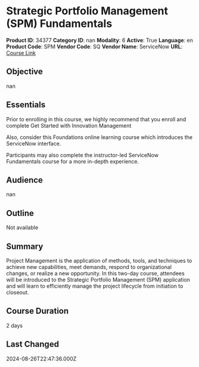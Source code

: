 # Strategic Portfolio Management (SPM) Fundamentals

**Product ID**: 34377
**Category ID**: nan
**Modality**: 6
**Active**: True
**Language**: en
**Product Code**: SPM
**Vendor Code**: SQ
**Vendor Name**: ServiceNow
**URL**: [Course Link](https://www.fastlaneus.com/course/servicenow-spm)

## Objective
nan

## Essentials
Prior to enrolling in this course, we highly recommend that you enroll and complete Get Started with Innovation Management

Also, consider this Foundations online learning course which introduces the ServiceNow interface.

Participants may also complete the instructor-led ServiceNow Fundamentals course for a more in-depth experience.

## Audience
nan

## Outline
Not available

## Summary
Project Management is the application of methods, tools, and techniques to achieve new capabilities, meet demands, respond to organizational changes, or realize a new opportunity. In this two-day course, attendees will be introduced to the Strategic Portfolio Management (SPM) application and will learn to efficiently manage the project lifecycle from initiation to closeout.

## Course Duration
2 days

## Last Changed
2024-08-26T22:47:36.000Z
